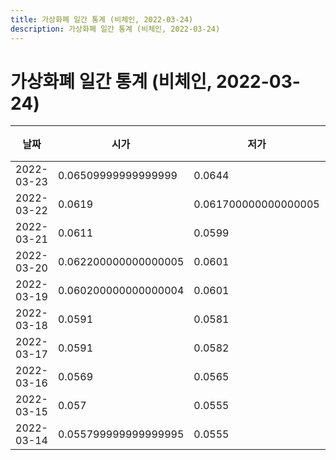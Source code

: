 ```yaml
---
title: 가상화폐 일간 통계 (비체인, 2022-03-24)
description: 가상화폐 일간 통계 (비체인, 2022-03-24)
---
```



가상화폐 일간 통계 (비체인, 2022-03-24)
===

|날짜|시가|저가|고가|종가|비고|
|--|--|--|--|--|--|
|2022-03-23|0.06509999999999999|0.0644|0.0682|0.068|    |
|2022-03-22|0.0619|0.061700000000000005|0.0654|0.06509999999999999|    |
|2022-03-21|0.0611|0.0599|0.0634|0.061799999999999994|    |
|2022-03-20|0.062200000000000005|0.0601|0.0643|0.0611|    |
|2022-03-19|0.060200000000000004|0.0601|0.0626|0.062200000000000005|    |
|2022-03-18|0.0591|0.0581|0.0605|0.060200000000000004|    |
|2022-03-17|0.0591|0.0582|0.060899999999999996|0.0591|    |
|2022-03-16|0.0569|0.0565|0.0597|0.0591|    |
|2022-03-15|0.057|0.0555|0.0575|0.056799999999999996|    |
|2022-03-14|0.055799999999999995|0.0555|0.0573|0.057|    |
